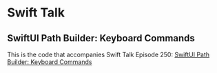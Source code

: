 # Swift Talk
## SwiftUI Path Builder: Keyboard Commands

This is the code that accompanies Swift Talk Episode 250: [SwiftUI Path Builder: Keyboard Commands](https://talk.objc.io/episodes/S01E250-keyboard-commands)
